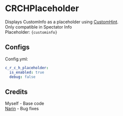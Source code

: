 # CRCHPlaceholder
Displays CustomInfo as a placeholder using [CustomHint](https://github.com/BTF-SCPSL/CustomHint). <br>
Only compatible in Spectator Info <br>
Placeholder: `{custominfo}`

## Configs
Config.yml:
```yaml
c_r_c_h_placeholder:
  is_enabled: true
  debug: false
```

## Credits
Myself - Base code <br>
[Narin](https://github.com/Narin4ik) - Bug fixes
